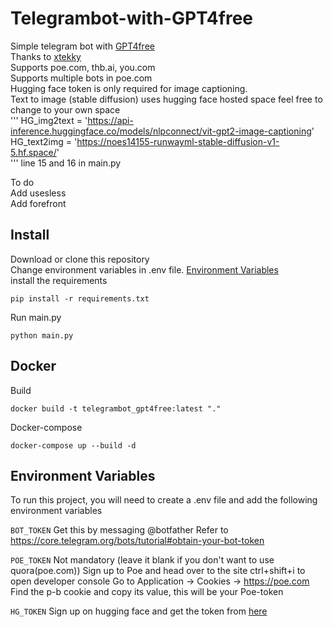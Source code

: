 # Telegrambot-with-GPT4free
Simple telegram bot with [GPT4free](https://github.com/xtekky/gpt4free)   
Thanks to [xtekky](https://github.com/xtekky)  
Supports poe.com, thb.ai, you.com   
Supports multiple bots in poe.com   
Hugging face token is only required for image captioning.    
Text to image (stable diffusion) uses hugging face hosted space feel free to change to your own space   
'''
HG_img2text = 'https://api-inference.huggingface.co/models/nlpconnect/vit-gpt2-image-captioning'    
HG_text2img = 'https://noes14155-runwayml-stable-diffusion-v1-5.hf.space/'     
'''
line 15 and 16 in main.py


   
To do   
Add usesless   
Add forefront    

## Install


Download or clone this repository   
Change environment variables in .env file. [Environment Variables](#environment-variables)   
install the requirements    
```
pip install -r requirements.txt
```
Run main.py
```
python main.py
```
## Docker
Build
```
docker build -t telegrambot_gpt4free:latest "." 
```
Docker-compose
```
docker-compose up --build -d
```



## Environment Variables

To run this project, you will need to create a .env file and add the following environment variables   

`BOT_TOKEN`
Get this by messaging @botfather Refer to https://core.telegram.org/bots/tutorial#obtain-your-bot-token

`POE_TOKEN`
Not mandatory (leave it blank if you don't want to use quora(poe.com))
Sign up to Poe and head over to the site
ctrl+shift+i to open developer console
Go to Application -> Cookies -> https://poe.com
Find the p-b cookie and copy its value, this will be your Poe-token

`HG_TOKEN`
Sign up on hugging face and get the token from [here](https://huggingface.co/settings/tokens)